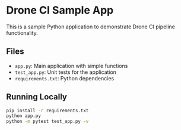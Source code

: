 # Drone CI Sample App

This is a sample Python application to demonstrate Drone CI pipeline functionality.

## Files

- `app.py`: Main application with simple functions
- `test_app.py`: Unit tests for the application
- `requirements.txt`: Python dependencies

## Running Locally

```bash
pip install -r requirements.txt
python app.py
python -m pytest test_app.py -v
```